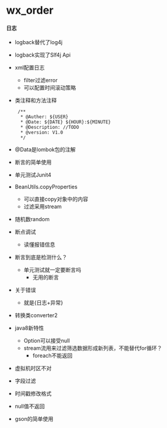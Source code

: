 # wx_order
#### 日志
 * logback替代了log4j
 * logback实现了Slf4j Api
 * xml配置日志
    * filter过滤error
    * 可以配置时间滚动策略   
 * 类注释和方法注释
    
        /**
         * @Auther: ${USER}
         * @Date: ${DATE} ${HOUR}:${MINUTE}
         * @Description: //TODO
         * @version: V1.0 
         */
 * @Data是lombok包的注解
 * 断言的简单使用
 * 单元测试Junit4
 * BeanUtils.copyProperties
    * 可以直接copy对象中的内容
    * 过滤采用stream
 * 随机数random
 * 断点调试
    * 读懂报错信息
 * 断言到底是检测什么？
    * 单元测试就一定要断言吗
        * 无用的断言    
 * 关于错误
    * 就是{日志+异常}
 * 转换类converter2  
 * java8新特性
    * Option可以接受null
    * stream流用来过滤筛选数据形成新列表，不能替代for循环？
        * foreach不能返回 
 * 虚拟机时区不对
 * 字段过滤
 * 时间戳修改格式
 * null值不返回
 * gson的简单使用
